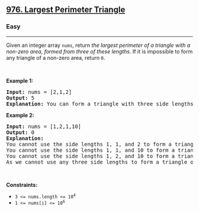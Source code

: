 <h2><a href="https://leetcode.com/problems/largest-perimeter-triangle/">976. Largest Perimeter Triangle</a></h2><h3>Easy</h3><hr><div><p data-sider-select-id="274fcbed-b4f2-4a81-bc0c-1e5c98ec74a2">Given an integer array <code>nums</code>, return <em>the largest perimeter of a triangle with a non-zero area, formed from three of these lengths</em>. If it is impossible to form any triangle of a non-zero area, return <code>0</code>.</p>

<p>&nbsp;</p>
<p><strong class="example">Example 1:</strong></p>

<pre><strong>Input:</strong> nums = [2,1,2]
<strong>Output:</strong> 5
<strong>Explanation:</strong> You can form a triangle with three side lengths: 1, 2, and 2.
</pre>

<p><strong class="example">Example 2:</strong></p>

<pre><strong>Input:</strong> nums = [1,2,1,10]
<strong>Output:</strong> 0
<strong>Explanation:</strong> 
You cannot use the side lengths 1, 1, and 2 to form a triangle.
You cannot use the side lengths 1, 1, and 10 to form a triangle.
You cannot use the side lengths 1, 2, and 10 to form a triangle.
As we cannot use any three side lengths to form a triangle of non-zero area, we return 0.
</pre>

<p>&nbsp;</p>
<p><strong>Constraints:</strong></p>

<ul>
	<li><code>3 &lt;= nums.length &lt;= 10<sup>4</sup></code></li>
	<li><code>1 &lt;= nums[i] &lt;= 10<sup>6</sup></code></li>
</ul>
</div>